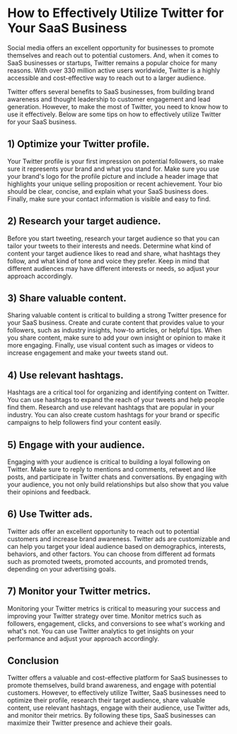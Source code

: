# How to Effectively Utilize Twitter for Your SaaS Business

Social media offers an excellent opportunity for businesses to promote themselves and reach out to potential customers. And, when it comes to SaaS businesses or startups, Twitter remains a popular choice for many reasons. With over 330 million active users worldwide, Twitter is a highly accessible and cost-effective way to reach out to a larger audience.

Twitter offers several benefits to SaaS businesses, from building brand awareness and thought leadership to customer engagement and lead generation. However, to make the most of Twitter, you need to know how to use it effectively. Below are some tips on how to effectively utilize Twitter for your SaaS business.

## 1) Optimize your Twitter profile.

Your Twitter profile is your first impression on potential followers, so make sure it represents your brand and what you stand for. Make sure you use your brand's logo for the profile picture and include a header image that highlights your unique selling proposition or recent achievement. Your bio should be clear, concise, and explain what your SaaS business does. Finally, make sure your contact information is visible and easy to find.

## 2) Research your target audience.

Before you start tweeting, research your target audience so that you can tailor your tweets to their interests and needs. Determine what kind of content your target audience likes to read and share, what hashtags they follow, and what kind of tone and voice they prefer. Keep in mind that different audiences may have different interests or needs, so adjust your approach accordingly.

## 3) Share valuable content.

Sharing valuable content is critical to building a strong Twitter presence for your SaaS business. Create and curate content that provides value to your followers, such as industry insights, how-to articles, or helpful tips. When you share content, make sure to add your own insight or opinion to make it more engaging. Finally, use visual content such as images or videos to increase engagement and make your tweets stand out.

## 4) Use relevant hashtags.

Hashtags are a critical tool for organizing and identifying content on Twitter. You can use hashtags to expand the reach of your tweets and help people find them. Research and use relevant hashtags that are popular in your industry. You can also create custom hashtags for your brand or specific campaigns to help followers find your content easily.

## 5) Engage with your audience.

Engaging with your audience is critical to building a loyal following on Twitter. Make sure to reply to mentions and comments, retweet and like posts, and participate in Twitter chats and conversations. By engaging with your audience, you not only build relationships but also show that you value their opinions and feedback.

## 6) Use Twitter ads.

Twitter ads offer an excellent opportunity to reach out to potential customers and increase brand awareness. Twitter ads are customizable and can help you target your ideal audience based on demographics, interests, behaviors, and other factors. You can choose from different ad formats such as promoted tweets, promoted accounts, and promoted trends, depending on your advertising goals.

## 7) Monitor your Twitter metrics.

Monitoring your Twitter metrics is critical to measuring your success and improving your Twitter strategy over time. Monitor metrics such as followers, engagement, clicks, and conversions to see what's working and what's not. You can use Twitter analytics to get insights on your performance and adjust your approach accordingly.

## Conclusion

Twitter offers a valuable and cost-effective platform for SaaS businesses to promote themselves, build brand awareness, and engage with potential customers. However, to effectively utilize Twitter, SaaS businesses need to optimize their profile, research their target audience, share valuable content, use relevant hashtags, engage with their audience, use Twitter ads, and monitor their metrics. By following these tips, SaaS businesses can maximize their Twitter presence and achieve their goals.